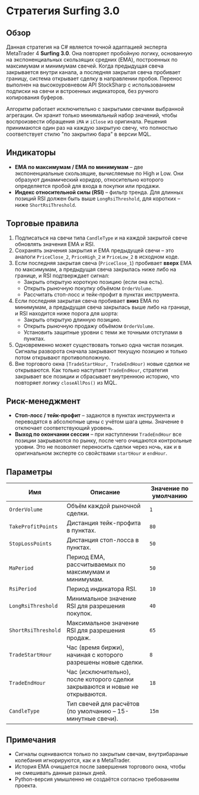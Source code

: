 # Стратегия Surfing 3.0

## Обзор

Данная стратегия на C# является точной адаптацией эксперта MetaTrader 4 **Surfing 3.0**. Она повторяет пробойную логику, основанную на экспоненциальных скользящих средних (EMA), построенных по максимумам и минимумам свечей. Когда предыдущая свеча закрывается внутри канала, а последняя закрытая свеча пробивает границу, система открывает сделку в направлении пробоя. Перенос выполнен на высокоуровневом API StockSharp с использованием подписки на свечи и встроенных индикаторов, без ручного копирования буферов.

Алгоритм работает исключительно с закрытыми свечами выбранной агрегации. Он хранит только минимальный набор значений, чтобы воспроизвести обращения `iMA` и `iClose` из оригинала. Решения принимаются один раз на каждую закрытую свечу, что полностью соответствует стилю "по закрытию бара" в версии MQL.

## Индикаторы

- **EMA по максимумам / EMA по минимумам** – две экспоненциальные скользящие, вычисляемые по High и Low. Они образуют динамический коридор, относительно которого определяется пробой для входа в покупки или продажи.
- **Индекс относительной силы (RSI)** – фильтр тренда. Для длинных позиций RSI должен быть выше `LongRsiThreshold`, для коротких – ниже `ShortRsiThreshold`.

## Торговые правила

1. Подписаться на свечи типа `CandleType` и на каждой закрытой свече обновлять значения EMA и RSI.
2. Сохранять значения закрытия и EMA предыдущей свечи – это аналоги `PriceClose_2`, `PriceHigh_2` и `PriceLow_2` в исходном коде.
3. Если последняя закрытая свеча (`PriceClose_1`) пробивает **вверх** EMA по максимумам, а предыдущая свеча закрылась ниже либо на границе, и RSI подтверждает сигнал:
   - Закрыть открытую короткую позицию (если она есть).
   - Открыть рыночную покупку объёмом `OrderVolume`.
   - Рассчитать стоп-лосс и тейк-профит в пунктах инструмента.
4. Если последняя закрытая свеча пробивает **вниз** EMA по минимумам, а предыдущая свеча закрылась выше либо на границе, и RSI находится ниже порога для шорта:
   - Закрыть открытую длинную позицию.
   - Открыть рыночную продажу объёмом `OrderVolume`.
   - Установить защитные уровни с теми же точными отступами в пунктах.
5. Одновременно может существовать только одна чистая позиция. Сигналы разворота сначала закрывают текущую позицию и только потом открывают противоположную.
6. Вне торгового окна `[TradeStartHour, TradeEndHour)` новые сделки не открываются. Как только наступает `TradeEndHour`, стратегия закрывает все позиции и сбрасывает внутреннюю историю, что повторяет логику `closeAllPos()` из MQL.

## Риск-менеджмент

- **Стоп-лосс / тейк-профит** – задаются в пунктах инструмента и переводятся в абсолютные цены с учётом шага цены. Значение `0` отключает соответствующий уровень.
- **Выход по окончании сессии** – при наступлении `TradeEndHour` все позиции закрываются по рынку, после чего очищаются контрольные уровни. Это не позволяет переносить сделки через ночь, как и в оригинальном эксперте со свойствами `startHour` и `endHour`.

## Параметры

| Имя | Описание | Значение по умолчанию |
|-----|----------|-----------------------|
| `OrderVolume` | Объём каждой рыночной сделки. | `1` |
| `TakeProfitPoints` | Дистанция тейк-профита в пунктах. | `80` |
| `StopLossPoints` | Дистанция стоп-лосса в пунктах. | `50` |
| `MaPeriod` | Период EMA, рассчитываемых по максимумам и минимумам. | `50` |
| `RsiPeriod` | Период индикатора RSI. | `10` |
| `LongRsiThreshold` | Минимальное значение RSI для разрешения покупок. | `40` |
| `ShortRsiThreshold` | Максимальное значение RSI для разрешения продаж. | `65` |
| `TradeStartHour` | Час (время биржи), начиная с которого разрешены новые сделки. | `8` |
| `TradeEndHour` | Час (исключительно), после которого сделки закрываются и новые не открываются. | `18` |
| `CandleType` | Тип свечей для расчётов (по умолчанию – 15-минутные свечи). | `15m` |

## Примечания

- Сигналы оцениваются только по закрытым свечам, внутрибараные колебания игнорируются, как и в MetaTrader.
- История EMA очищается после завершения торгового окна, чтобы не смешивать данные разных дней.
- Python-версия умышленно не создаётся согласно требованиям проекта.

